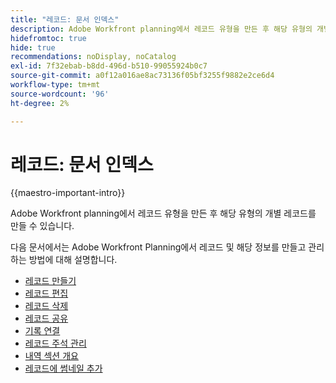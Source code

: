 ```yaml
---
title: "레코드: 문서 인덱스"
description: Adobe Workfront planning에서 레코드 유형을 만든 후 해당 유형의 개별 레코드를 만들 수 있습니다. 다음 문서에서는 Adobe Workfront planning에서 레코드 및 해당 정보를 만들고 관리하는 방법을 설명합니다.
hidefromtoc: true
hide: true
recommendations: noDisplay, noCatalog
exl-id: 7f32ebab-b8dd-496d-b510-99055924b0c7
source-git-commit: a0f12a016ae8ac73136f05bf3255f9882e2ce6d4
workflow-type: tm+mt
source-wordcount: '96'
ht-degree: 2%

---
```


<!-- update the metadata with real information when making this available in TOC and in the left nav
---
title: The architecture and fields of Adobe Maestro
description: The following articles describe how you can create and manage records in Adobe Maestro. 
hidefromtoc: yes
author: Alina
feature: Work Management
role: User
hide: yes
---
-->

# 레코드: 문서 인덱스

{{maestro-important-intro}}

Adobe Workfront planning에서 레코드 유형을 만든 후 해당 유형의 개별 레코드를 만들 수 있습니다.

다음 문서에서는 Adobe Workfront Planning에서 레코드 및 해당 정보를 만들고 관리하는 방법에 대해 설명합니다.

* [레코드 만들기](/help/quicksilver/maestro/records/create-records.md)
* [레코드 편집](/help/quicksilver/maestro/records/edit-records.md)
* [레코드 삭제](/help/quicksilver/maestro/records/delete-records.md)
* [레코드 공유](/help/quicksilver/maestro/records/share-records.md)
* [기록 연결](/help/quicksilver/maestro/records/connect-records.md)
* [레코드 주석 관리](/help/quicksilver/maestro/records/manage-record-comments.md)
* [내역 섹션 개요](/help/quicksilver/maestro/records/history-section-overview.md)
* [레코드에 썸네일 추가](/help/quicksilver/maestro/records/add-thumbnails-to-records.md)
